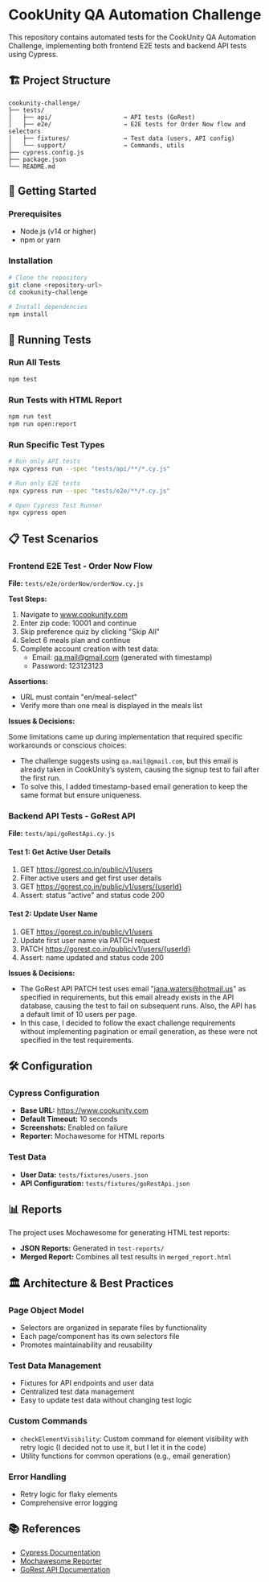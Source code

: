 # CookUnity QA Automation Challenge

This repository contains automated tests for the CookUnity QA Automation Challenge, implementing both frontend E2E tests and backend API tests using Cypress.

## 🏗️ Project Structure

```
cookunity-challenge/
├── tests/
│   ├── api/                    → API tests (GoRest)
│   ├── e2e/                    → E2E tests for Order Now flow and selectors
│   ├── fixtures/               → Test data (users, API config)
│   └── support/                → Commands, utils
├── cypress.config.js
├── package.json
└── README.md
```

## 🚀 Getting Started

### Prerequisites
- Node.js (v14 or higher)
- npm or yarn

### Installation
```bash
# Clone the repository
git clone <repository-url>
cd cookunity-challenge

# Install dependencies
npm install
```

## 🧪 Running Tests

### Run All Tests
```bash
npm test
```

### Run Tests with HTML Report
```bash
npm run test
npm run open:report
```

### Run Specific Test Types
```bash
# Run only API tests
npx cypress run --spec "tests/api/**/*.cy.js"

# Run only E2E tests
npx cypress run --spec "tests/e2e/**/*.cy.js"

# Open Cypress Test Runner
npx cypress open
```

## 📋 Test Scenarios

### Frontend E2E Test - Order Now Flow
**File:** `tests/e2e/orderNow/orderNow.cy.js`

**Test Steps:**
1. Navigate to www.cookunity.com
2. Enter zip code: 10001 and continue
3. Skip preference quiz by clicking "Skip All"
4. Select 6 meals plan and continue
5. Complete account creation with test data:
   - Email: qa.mail@gmail.com (generated with timestamp)
   - Password: 123123123

**Assertions:**
- URL must contain "en/meal-select"
- Verify more than one meal is displayed in the meals list

**Issues & Decisions:**

Some limitations came up during implementation that required specific workarounds or conscious choices:

- The challenge suggests using `qa.mail@gmail.com`, but this email is already taken in CookUnity’s system, causing the signup test to fail after the first run.
- To solve this, I added timestamp-based email generation to keep the same format but ensure uniqueness.

### Backend API Tests - GoRest API
**File:** `tests/api/goRestApi.cy.js`

#### Test 1: Get Active User Details
1. GET https://gorest.co.in/public/v1/users
2. Filter active users and get first user details
3. GET https://gorest.co.in/public/v1/users/{userId}
4. Assert: status "active" and status code 200

#### Test 2: Update User Name
1. GET https://gorest.co.in/public/v1/users
2. Update first user name via PATCH request
3. PATCH https://gorest.co.in/public/v1/users/{userId}
4. Assert: name updated and status code 200

**Issues & Decisions:**

- The GoRest API PATCH test uses email "jana.waters@hotmail.us" as specified in requirements, but this email already exists in the API database, causing the test to fail on subsequent runs. Also, the API has a default limit of 10 users per page. 
- In this case, I decided to follow the exact challenge requirements without implementing pagination or email generation, as these were not specified in the test requirements. 

## 🛠️ Configuration

### Cypress Configuration
- **Base URL:** https://www.cookunity.com
- **Default Timeout:** 10 seconds
- **Screenshots:** Enabled on failure
- **Reporter:** Mochawesome for HTML reports

### Test Data
- **User Data:** `tests/fixtures/users.json`
- **API Configuration:** `tests/fixtures/goRestApi.json`

## 📊 Reports

The project uses Mochawesome for generating HTML test reports:

- **JSON Reports:** Generated in `test-reports/`
- **Merged Report:** Combines all test results in `merged_report.html`

## 🏛️ Architecture & Best Practices

### Page Object Model
- Selectors are organized in separate files by functionality
- Each page/component has its own selectors file
- Promotes maintainability and reusability

### Test Data Management
- Fixtures for API endpoints and user data
- Centralized test data management
- Easy to update test data without changing test logic

### Custom Commands
- `checkElementVisibility`: Custom command for element visibility with retry logic (I decided not to use it, but I let it in the code)
- Utility functions for common operations (e.g., email generation)

### Error Handling
- Retry logic for flaky elements
- Comprehensive error logging

## 📚 References

- [Cypress Documentation](https://docs.cypress.io/)
- [Mochawesome Reporter](https://github.com/adamgruber/mochawesome)
- [GoRest API Documentation](https://gorest.co.in/)
